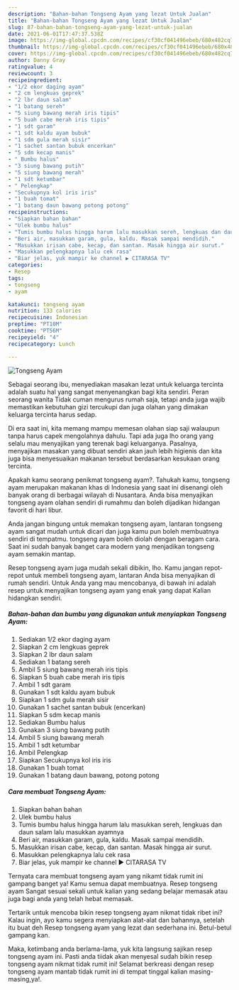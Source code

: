 ```yaml
---
description: "Bahan-bahan Tongseng Ayam yang lezat Untuk Jualan"
title: "Bahan-bahan Tongseng Ayam yang lezat Untuk Jualan"
slug: 87-bahan-bahan-tongseng-ayam-yang-lezat-untuk-jualan
date: 2021-06-01T17:47:37.538Z
image: https://img-global.cpcdn.com/recipes/cf30cf041496ebeb/680x482cq70/tongseng-ayam-foto-resep-utama.jpg
thumbnail: https://img-global.cpcdn.com/recipes/cf30cf041496ebeb/680x482cq70/tongseng-ayam-foto-resep-utama.jpg
cover: https://img-global.cpcdn.com/recipes/cf30cf041496ebeb/680x482cq70/tongseng-ayam-foto-resep-utama.jpg
author: Danny Gray
ratingvalue: 4
reviewcount: 3
recipeingredient:
- "1/2 ekor daging ayam"
- "2 cm lengkuas geprek"
- "2 lbr daun salam"
- "1 batang sereh"
- "5 siung bawang merah iris tipis"
- "5 buah cabe merah iris tipis"
- "1 sdt garam"
- "1 sdt kaldu ayam bubuk"
- "1 sdm gula merah sisir"
- "1 sachet santan bubuk encerkan"
- "5 sdm kecap manis"
- " Bumbu halus"
- "3 siung bawang putih"
- "5 siung bawang merah"
- "1 sdt ketumbar"
- " Pelengkap"
- "Secukupnya kol iris iris"
- "1 buah tomat"
- "1 batang daun bawang potong potong"
recipeinstructions:
- "Siapkan bahan bahan"
- "Ulek bumbu halus"
- "Tumis bumbu halus hingga harum lalu masukkan sereh, lengkuas dan daun salam lalu masukkan ayamnya"
- "Beri air, masukkan garam, gula, kaldu. Masak sampai mendidih."
- "Masukkan irisan cabe, kecap, dan santan. Masak hingga air surut."
- "Masukkan pelengkapnya lalu cek rasa"
- "Biar jelas, yuk mampir ke channel ▶️ CITARASA TV"
categories:
- Resep
tags:
- tongseng
- ayam

katakunci: tongseng ayam 
nutrition: 133 calories
recipecuisine: Indonesian
preptime: "PT10M"
cooktime: "PT56M"
recipeyield: "4"
recipecategory: Lunch

---
```



![Tongseng Ayam](https://img-global.cpcdn.com/recipes/cf30cf041496ebeb/680x482cq70/tongseng-ayam-foto-resep-utama.jpg)

Sebagai seorang ibu, menyediakan masakan lezat untuk keluarga tercinta adalah suatu hal yang sangat menyenangkan bagi kita sendiri. Peran seorang  wanita Tidak cuman mengurus rumah saja, tetapi anda juga wajib memastikan kebutuhan gizi tercukupi dan juga olahan yang dimakan keluarga tercinta harus sedap.

Di era  saat ini, kita memang mampu memesan olahan siap saji walaupun tanpa harus capek mengolahnya dahulu. Tapi ada juga lho orang yang selalu mau menyajikan yang terenak bagi keluarganya. Pasalnya, menyajikan masakan yang dibuat sendiri akan jauh lebih higienis dan kita juga bisa menyesuaikan makanan tersebut berdasarkan kesukaan orang tercinta. 



Apakah kamu seorang penikmat tongseng ayam?. Tahukah kamu, tongseng ayam merupakan makanan khas di Indonesia yang saat ini disenangi oleh banyak orang di berbagai wilayah di Nusantara. Anda bisa menyajikan tongseng ayam olahan sendiri di rumahmu dan boleh dijadikan hidangan favorit di hari libur.

Anda jangan bingung untuk memakan tongseng ayam, lantaran tongseng ayam sangat mudah untuk dicari dan juga kamu pun boleh membuatnya sendiri di tempatmu. tongseng ayam boleh diolah dengan beragam cara. Saat ini sudah banyak banget cara modern yang menjadikan tongseng ayam semakin mantap.

Resep tongseng ayam juga mudah sekali dibikin, lho. Kamu jangan repot-repot untuk membeli tongseng ayam, lantaran Anda bisa menyajikan di rumah sendiri. Untuk Anda yang mau mencobanya, di bawah ini adalah resep untuk menyajikan tongseng ayam yang enak yang dapat Kalian hidangkan sendiri.

<!--inarticleads1-->

##### Bahan-bahan dan bumbu yang digunakan untuk menyiapkan Tongseng Ayam:

1. Sediakan 1/2 ekor daging ayam
1. Siapkan 2 cm lengkuas geprek
1. Siapkan 2 lbr daun salam
1. Sediakan 1 batang sereh
1. Ambil 5 siung bawang merah iris tipis
1. Siapkan 5 buah cabe merah iris tipis
1. Ambil 1 sdt garam
1. Gunakan 1 sdt kaldu ayam bubuk
1. Siapkan 1 sdm gula merah sisir
1. Gunakan 1 sachet santan bubuk (encerkan)
1. Siapkan 5 sdm kecap manis
1. Sediakan  Bumbu halus
1. Gunakan 3 siung bawang putih
1. Ambil 5 siung bawang merah
1. Ambil 1 sdt ketumbar
1. Ambil  Pelengkap
1. Siapkan Secukupnya kol iris iris
1. Gunakan 1 buah tomat
1. Gunakan 1 batang daun bawang, potong potong




<!--inarticleads2-->

##### Cara membuat Tongseng Ayam:

1. Siapkan bahan bahan
1. Ulek bumbu halus
1. Tumis bumbu halus hingga harum lalu masukkan sereh, lengkuas dan daun salam lalu masukkan ayamnya
1. Beri air, masukkan garam, gula, kaldu. Masak sampai mendidih.
1. Masukkan irisan cabe, kecap, dan santan. Masak hingga air surut.
1. Masukkan pelengkapnya lalu cek rasa
1. Biar jelas, yuk mampir ke channel ▶️ CITARASA TV




Ternyata cara membuat tongseng ayam yang nikamt tidak rumit ini gampang banget ya! Kamu semua dapat membuatnya. Resep tongseng ayam Sangat sesuai sekali untuk kalian yang sedang belajar memasak atau juga bagi anda yang telah hebat memasak.

Tertarik untuk mencoba bikin resep tongseng ayam nikmat tidak ribet ini? Kalau ingin, ayo kamu segera menyiapkan alat-alat dan bahannya, setelah itu buat deh Resep tongseng ayam yang lezat dan sederhana ini. Betul-betul gampang kan. 

Maka, ketimbang anda berlama-lama, yuk kita langsung sajikan resep tongseng ayam ini. Pasti anda tiidak akan menyesal sudah bikin resep tongseng ayam nikmat tidak rumit ini! Selamat berkreasi dengan resep tongseng ayam mantab tidak rumit ini di tempat tinggal kalian masing-masing,ya!.

